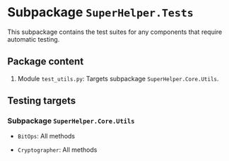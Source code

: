 # Subpackage `SuperHelper.Tests`

This subpackage contains the test suites for any components that require automatic testing.

## Package content

1. Module `test_utils.py`: Targets subpackage `SuperHelper.Core.Utils`.

## Testing targets

### Subpackage `SuperHelper.Core.Utils`

* `BitOps`: All methods

* `Cryptographer`: All methods
